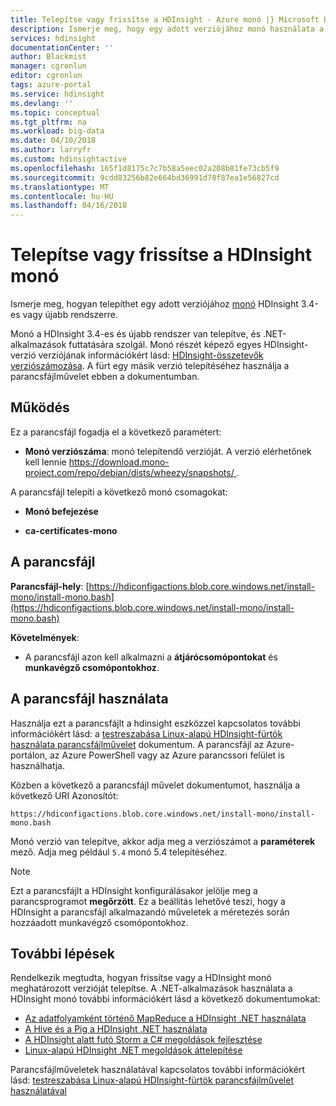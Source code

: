 ```yaml
---
title: Telepítse vagy frissítse a HDInsight - Azure monó |} Microsoft Docs
description: Ismerje meg, hogy egy adott verziójához monó használata a HDInsight-fürthöz. Monó a Linux-alapú HDInsight-fürtökön futó .NET-alkalmazások futtatására szolgál.
services: hdinsight
documentationCenter: ''
author: Blackmist
manager: cgronlun
editor: cgronlun
tags: azure-portal
ms.service: hdinsight
ms.devlang: ''
ms.topic: conceptual
ms.tgt_pltfrm: na
ms.workload: big-data
ms.date: 04/10/2018
ms.author: larryfr
ms.custom: hdinsightactive
ms.openlocfilehash: 165f1d8175c7c7b58a5eec02a208b81fe73cb5f9
ms.sourcegitcommit: 9cdd83256b82e664bd36991d78f87ea1e56827cd
ms.translationtype: MT
ms.contentlocale: hu-HU
ms.lasthandoff: 04/16/2018
---
```

# <a name="install-or-update-mono-on-hdinsight"></a>Telepítse vagy frissítse a HDInsight monó

Ismerje meg, hogyan telepíthet egy adott verziójához [monó](https://www.mono-project.com) HDInsight 3.4-es vagy újabb rendszerre.

Monó a HDInsight 3.4-es és újabb rendszer van telepítve, és .NET-alkalmazások futtatására szolgál. Monó részét képező egyes HDInsight-verzió verziójának információkért lásd: [HDInsight-összetevők verziószámozása](hdinsight-component-versioning.md). A fürt egy másik verzió telepítéséhez használja a parancsfájlművelet ebben a dokumentumban. 

## <a name="how-it-works"></a>Működés

Ez a parancsfájl fogadja el a következő paramétert:

* __Monó verziószáma__: monó telepítendő verzióját. A verzió elérhetőnek kell lennie [ https://download.mono-project.com/repo/debian/dists/wheezy/snapshots/ ](https://download.mono-project.com/repo/debian/dists/wheezy/snapshots/).

A parancsfájl telepíti a következő monó csomagokat:

* __Monó befejezése__

* __ca-certificates-mono__

## <a name="the-script"></a>A parancsfájl

__Parancsfájl-hely__: [https://hdiconfigactions.blob.core.windows.net/install-mono/install-mono.bash](https://hdiconfigactions.blob.core.windows.net/install-mono/install-mono.bash)

__Követelmények__:

* A parancsfájl azon kell alkalmazni a __átjárócsomópontokat__ és __munkavégző csomópontokhoz__.

## <a name="to-use-the-script"></a>A parancsfájl használata

Használja ezt a parancsfájlt a hdinsight eszközzel kapcsolatos további információkért lásd: a [testreszabása Linux-alapú HDInsight-fürtök használata parancsfájlművelet](hdinsight-hadoop-customize-cluster-linux.md#apply-a-script-action-to-a-running-cluster) dokumentum. A parancsfájl az Azure-portálon, az Azure PowerShell vagy az Azure parancssori felület is használhatja.

Közben a következő a parancsfájl művelet dokumentumot, használja a következő URI Azonosítót:

    https://hdiconfigactions.blob.core.windows.net/install-mono/install-mono.bash

Monó verzió van telepítve, akkor adja meg a verziószámot a __paraméterek__ mező. Adja meg például `5.4` monó 5.4 telepítéséhez.

> [!NOTE]
> Ezt a parancsfájlt a HDInsight konfigurálásakor jelölje meg a parancsprogramot __megőrzött__. Ez a beállítás lehetővé teszi, hogy a HDInsight a parancsfájl alkalmazandó műveletek a méretezés során hozzáadott munkavégző csomópontokhoz.

## <a name="next-steps"></a>További lépések

Rendelkezik megtudta, hogyan frissítse vagy a HDInsight monó meghatározott verzióját telepítse. A .NET-alkalmazások használata a HDInsight monó további információkért lásd a következő dokumentumokat:

* [Az adatfolyamként történő MapReduce a HDInsight .NET használata](hadoop/apache-hadoop-dotnet-csharp-mapreduce-streaming.md)
* [A Hive és a Pig a HDInsight .NET használata](hadoop/apache-hadoop-hive-pig-udf-dotnet-csharp.md)
* [A HDInsight alatt futó Storm a C# megoldások fejlesztése](storm/apache-storm-develop-csharp-visual-studio-topology.md)
* [Linux-alapú HDInsight .NET megoldások áttelepítése](hdinsight-hadoop-migrate-dotnet-to-linux.md)

Parancsfájlműveletek használatával kapcsolatos további információkért lásd: [testreszabása Linux-alapú HDInsight-fürtök parancsfájlművelet használatával](hdinsight-hadoop-customize-cluster-linux.md)